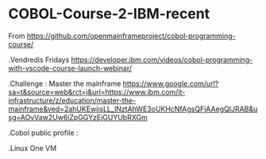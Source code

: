 # COBOL-Course-2-IBM-recent
From https://github.com/openmainframeproject/cobol-programming-course/

.Vendredis Fridays https://developer.ibm.com/videos/cobol-programming-with-vscode-course-launch-webinar/

.Challenge : Master the mainframe  https://www.google.com/url?sa=t&source=web&rct=j&url=https://www.ibm.com/it-infrastructure/z/education/master-the-mainframe&ved=2ahUKEwiisLL_lNztAhWE3oUKHcNfAgsQFjAAegQIJRAB&usg=AOvVaw2Uw6iZpGGYzEjGUYUbRXGm

.Cobol public profile : 

.Linux One VM
